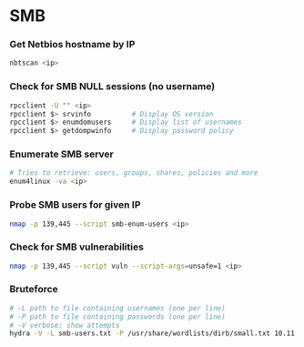 # SMB

### Get Netbios hostname by IP
```bash
nbtscan <ip>
```

### Check for SMB NULL sessions (no username)
```bash
rpcclient -U "" <ip>
rpcclient $> srvinfo          # Display OS version
rpcclient $> enumdomusers     # Display list of usernames
rpcclient $> getdompwinfo     # Display password policy
```

### Enumerate SMB server
```bash
# Tries to retrieve: users, groups, shares, policies and more
enum4linux -va <ip>
```

### Probe SMB users for given IP
```bash
nmap -p 139,445 --script smb-enum-users <ip>
```

### Check for SMB vulnerabilities
```bash
nmap -p 139,445 --script vuln --script-args=unsafe=1 <ip>
```

### Bruteforce
```bash
# -L path to file containing usernames (one per line)
# -P path to file containing passwords (one per line)
# -V verbose: show attempts
hydra -V -L smb-users.txt -P /usr/share/wordlists/dirb/small.txt 10.11.1.1 smb
```
